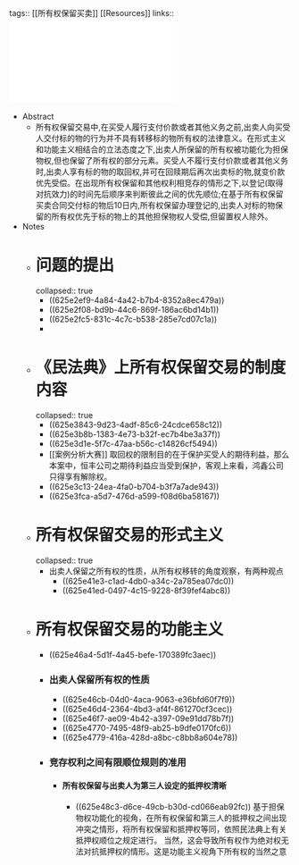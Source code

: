 tags:: [[所有权保留买卖]] [[Resources]]
links:: ![高_2020_《民法典》视野下所有权保留交易的法律构成.pdf](../assets/高_2020_《民法典》视野下所有权保留交易的法律构成_1650339158907_0.pdf)

- Abstract
	- 所有权保留交易中,在买受人履行支付价款或者其他义务之前,出卖人向买受人交付标的物的行为并不具有转移标的物所有权的法律意义。在形式主义和功能主义相结合的立法态度之下,出卖人所保留的所有权被功能化为担保物权,但也保留了所有权的部分元素。买受人不履行支付价款或者其他义务时,出卖人享有标的物的取回权,并可在回赎期后再次出卖标的物,就变价款优先受偿。在出现所有权保留和其他权利相竞存的情形之下,以登记(取得对抗效力)的时间先后顺序来判断彼此之间的优先顺位;在基于所有权保留买卖合同交付标的物后10日内,所有权保留办理登记的,出卖人对标的物保留的所有权优先于标的物上的其他担保物权人受偿,但留置权人除外。
- Notes
	- # 问题的提出
	  collapsed:: true
		- ((625e2ef9-4a84-4a42-b7b4-8352a8ec479a))
		- ((625e2f08-bd9b-44c6-869f-186ac6bd14b1))
		- ((625e2fc5-831c-4c7c-b538-285e7cd07c1a))
		-
	- # 《民法典》上所有权保留交易的制度内容
	  collapsed:: true
		- ((625e3843-9d23-4adf-85c6-24cdce658c12))
		- ((625e3b8b-1383-4e73-b32f-ec7b4be3a37f))
		- ((625e3d1e-5f7c-47aa-b56c-c14826cf5494))
		- [[案例分析大赛]] 取回权的限制目的在于保护买受人的期待利益，那么本案中，恒丰公司之期待利益应当受到保护，客观上来看，鸿鑫公司只得享有解除权。
		- ((625e3c13-24ea-4fa0-b704-b3f7a7ade943))
		- ((625e3fca-a5d7-476d-a599-f08d6ba58167))
	- # 所有权保留交易的形式主义
	  collapsed:: true
		- 出卖人保留之所有权的性质，从所有权移转的角度观察，有两种观点
			- ((625e41e3-c1ad-4db0-a34c-2a785ea07dc0))
			- ((625e41ed-0497-4c15-9228-8f39fef4abc8))
	- # 所有权保留交易的功能主义
		- ((625e46a4-5d1f-4a45-befe-170389fc3aec))
		- ### 出卖人保留所有权的性质
			- ((625e46cb-04d0-4aca-9063-e36bfd60f7f9))
			- ((625e46d4-2364-4bd3-af4f-861270cf3cec))
			- ((625e46f7-ae09-4b42-a397-09e91dd78b7f))
			- ((625e4770-7495-48f9-ab25-b9dfe0170fc6))
			- ((625e4779-416a-428d-a8bc-c8bb8a604e78))
		- ### 竞存权利之间有限顺位规则的准用
			- #### 所有权保留与出卖人为第三人设定的抵押权清晰
				- ((625e48c3-d6ce-49cb-b30d-cd066eab92fc))
				  基于担保物权功能化的视角，在所有权保留和第三人的抵押权之间出现冲突之情形，将所有权保留和抵押权等同，依照民法典上有关抵押权顺位之规定进行。
				  当然，这会导致所有权作为绝对权无法对抗抵押权的情形。这是功能主义视角下所有权的当然之意